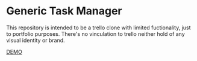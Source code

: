 # Generic Task Manager

This repository is intended to be a trello clone with limited fuctionality, just to portfolio purposes.
There's no vinculation to trello neither hold of any visual identity or brand.

[DEMO](https://a2gtm.herokuapp.com/)